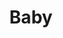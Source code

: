 ---
layout: productions
title: Baby
year: 1990)
image: 
image_credit: 
image_alt:
image_caption:
category: 
details:
  Theatre: Players by the Sea
cast:
  Ensemble: Michael Lipp
crew:
  Director: Michael Lipp
external_links:
---